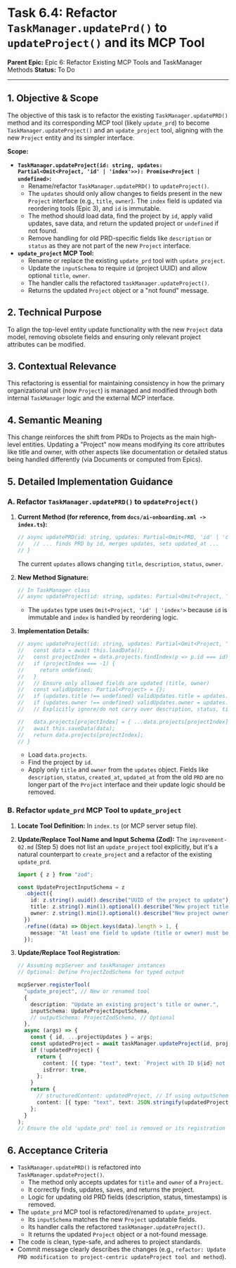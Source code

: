 # Task 6.4: Refactor `TaskManager.updatePrd()` to `updateProject()` and its MCP Tool

**Parent Epic:** Epic 6: Refactor Existing MCP Tools and TaskManager Methods
**Status:** To Do

---

## 1. Objective & Scope

The objective of this task is to refactor the existing `TaskManager.updatePRD()` method and its corresponding MCP tool (likely `update_prd`) to become `TaskManager.updateProject()` and an `update_project` tool, aligning with the new `Project` entity and its simpler interface.

**Scope:**

- **`TaskManager.updateProject(id: string, updates: Partial<Omit<Project, 'id' | 'index'>>): Promise<Project | undefined>`:**
  - Rename/refactor `TaskManager.updatePRD()` to `updateProject()`.
  - The `updates` should only allow changes to fields present in the new `Project` interface (e.g., `title`, `owner`). The `index` field is updated via reordering tools (Epic 3), and `id` is immutable.
  - The method should load data, find the project by `id`, apply valid updates, save data, and return the updated project or `undefined` if not found.
  - Remove handling for old PRD-specific fields like `description` or `status` as they are not part of the new `Project` interface.
- **`update_project` MCP Tool:**
  - Rename or replace the existing `update_prd` tool with `update_project`.
  - Update the `inputSchema` to require `id` (project UUID) and allow optional `title`, `owner`.
  - The handler calls the refactored `taskManager.updateProject()`.
  - Returns the updated `Project` object or a "not found" message.

## 2. Technical Purpose

To align the top-level entity update functionality with the new `Project` data model, removing obsolete fields and ensuring only relevant project attributes can be modified.

## 3. Contextual Relevance

This refactoring is essential for maintaining consistency in how the primary organizational unit (now `Project`) is managed and modified through both internal `TaskManager` logic and the external MCP interface.

## 4. Semantic Meaning

This change reinforces the shift from PRDs to Projects as the main high-level entities. Updating a "Project" now means modifying its core attributes like title and owner, with other aspects like documentation or detailed status being handled differently (via Documents or computed from Epics).

## 5. Detailed Implementation Guidance

### A. Refactor `TaskManager.updatePRD()` to `updateProject()`

1.  **Current Method (for reference, from `docs/ai-onboarding.xml -> index.ts`):**

    ```typescript
    // async updatePRD(id: string, updates: Partial<Omit<PRD, 'id' | 'created_at'>>): Promise<PRD> {
    //   // ... finds PRD by id, merges updates, sets updated_at ...
    // }
    ```

    The current `updates` allows changing `title`, `description`, `status`, `owner`.

2.  **New Method Signature:**

    ```typescript
    // In TaskManager class
    // async updateProject(id: string, updates: Partial<Omit<Project, 'id' | 'index'>>): Promise<Project | undefined> {
    ```

    - The `updates` type uses `Omit<Project, 'id' | 'index'>` because `id` is immutable and `index` is handled by reordering logic.

3.  **Implementation Details:**

    ```typescript
    // async updateProject(id: string, updates: Partial<Omit<Project, 'id' | 'index'>>): Promise<Project | undefined> {
    //   const data = await this.loadData();
    //   const projectIndex = data.projects.findIndex(p => p.id === id);
    //   if (projectIndex === -1) {
    //     return undefined;
    //   }
    //   // Ensure only allowed fields are updated (title, owner)
    //   const validUpdates: Partial<Project> = {};
    //   if (updates.title !== undefined) validUpdates.title = updates.title;
    //   if (updates.owner !== undefined) validUpdates.owner = updates.owner;
    //   // Explicitly ignore/do not carry over description, status, timestamps from old PRD logic

    //   data.projects[projectIndex] = { ...data.projects[projectIndex], ...validUpdates };
    //   await this.saveData(data);
    //   return data.projects[projectIndex];
    // }
    ```

    - Load `data.projects`.
    - Find the project by `id`.
    - Apply only `title` and `owner` from the `updates` object. Fields like `description`, `status`, `created_at`, `updated_at` from the old `PRD` are no longer part of the `Project` interface and their update logic should be removed.

### B. Refactor `update_prd` MCP Tool to `update_project`

1.  **Locate Tool Definition:** In `index.ts` (or MCP server setup file).

2.  **Update/Replace Tool Name and Input Schema (Zod):**
    The `improvement-02.md` (Step 5) does not list an `update_project` tool explicitly, but it's a natural counterpart to `create_project` and a refactor of the existing `update_prd`.

    ```typescript
    import { z } from "zod";

    const UpdateProjectInputSchema = z
      .object({
        id: z.string().uuid().describe("UUID of the project to update"),
        title: z.string().min(1).optional().describe("New project title"),
        owner: z.string().min(1).optional().describe("New project owner"),
      })
      .refine((data) => Object.keys(data).length > 1, {
        message: "At least one field to update (title or owner) must be provided besides the ID.",
      });
    ```

3.  **Update/Replace Tool Registration:**

    ```typescript
    // Assuming mcpServer and taskManager instances
    // Optional: Define ProjectZodSchema for typed output

    mcpServer.registerTool(
      "update_project", // New or renamed tool
      {
        description: "Update an existing project's title or owner.",
        inputSchema: UpdateProjectInputSchema,
        // outputSchema: ProjectZodSchema, // Optional
      },
      async (args) => {
        const { id, ...projectUpdates } = args;
        const updatedProject = await taskManager.updateProject(id, projectUpdates);
        if (!updatedProject) {
          return {
            content: [{ type: "text", text: `Project with ID ${id} not found.` }],
            isError: true,
          };
        }
        return {
          // structuredContent: updatedProject, // If using outputSchema
          content: [{ type: "text", text: JSON.stringify(updatedProject, null, 2) }],
        };
      }
    );
    // Ensure the old 'update_prd' tool is removed or its registration is updated.
    ```

## 6. Acceptance Criteria

- `TaskManager.updatePRD()` is refactored into `TaskManager.updateProject()`.
  - The method only accepts updates for `title` and `owner` of a `Project`.
  - It correctly finds, updates, saves, and returns the project.
  - Logic for updating old PRD fields (description, status, timestamps) is removed.
- The `update_prd` MCP tool is refactored/renamed to `update_project`.
  - Its `inputSchema` matches the new `Project` updatable fields.
  - Its handler calls the refactored `taskManager.updateProject()`.
  - It returns the updated `Project` object or a not-found message.
- The code is clean, type-safe, and adheres to project standards.
- Commit message clearly describes the changes (e.g., `refactor: Update PRD modification to project-centric updateProject tool and method`).
